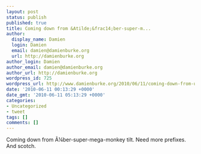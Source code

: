 ```yaml
---
layout: post
status: publish
published: true
title: Coming down from &Atilde;&frac14;ber-super-m...
author:
  display_name: Damien
  login: Damien
  email: damien@damienburke.org
  url: http://damienburke.org
author_login: Damien
author_email: damien@damienburke.org
author_url: http://damienburke.org
wordpress_id: 725
wordpress_url: http://www.damienburke.org/2010/06/11/coming-down-from-uber-super-m/
date: '2010-06-11 00:13:29 +0000'
date_gmt: '2010-06-11 05:13:29 +0000'
categories:
- Uncategorized
- tweet
tags: []
comments: []
---
```

<p>Coming down from &Atilde;&frac14;ber-super-mega-monkey tilt. Need more prefixes. And scotch.</p>
